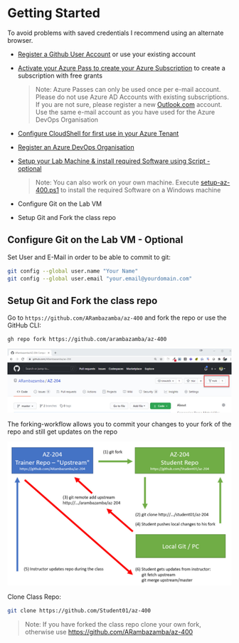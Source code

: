 # Getting Started

To avoid problems with saved credentials I recommend using an alternate browser.

- [Register a Github User Account](https://github.com/) or use your existing account
- [Activate your Azure Pass to create your Azure Subscription](../05-azure-pass) to create a subscription with free grants

    >Note: Azure Passes can only be used once per e-mail account. Please do not use Azure AD Accounts with existing subscriptions. If you are not sure, please register a new [Outlook.com](https://outlook.live.com/owa/) account. Use the same e-mail account as you have used for the Azure DevOps Organisation

- [Configure CloudShell for first use in your Azure Tenant](../04-CLI/#configure-cloud-shell)
- [Register an Azure DevOps Organisation](../07-azure-devops)
- [Setup your Lab Machine & install required Software using Script - optional](../../setup)
  
  >Note: You can also work on your own machine. Execute [setup-az-400.ps1](../../setup/setup-az-400.ps1) to install the required Software on a Windows machine

- Configure Git on the Lab VM
- Setup Git and Fork the class repo

## Configure Git on the Lab VM - Optional

Set User and E-Mail in order to be able to commit to git:

```bash
git config --global user.name "Your Name"
git config --global user.email "your.email@yourdomain.com"
```

## Setup Git and Fork the class repo

Go to `https://github.com/ARambazamba/az-400` and fork the repo or use the GitHub CLI:

```
gh repo fork https://github.com/arambazamba/az-400
```

![forking-wf](_images/fork.jpg)

The forking-workflow allows you to commit your changes to your fork of the repo and still get updates on the repo

![forking-wf](_images/forking-workflow.jpg)

Clone Class Repo:

```bash
git clone https://github.com/Student01/az-400
```

> Note: If you have forked the class repo clone your own fork, otherwise use https://github.com/ARambazamba/az-400
